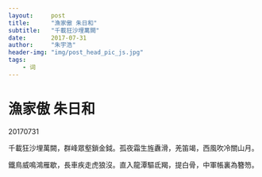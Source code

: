 ```yaml
---
layout:     post
title:      "漁家傲 朱日和"
subtitle:   "千載狂沙埋萬闕"
date:       2017-07-31
author:     "朱宇浩"
header-img: "img/post_head_pic_js.jpg"
tags:
    - 词
---
```



# 漁家傲 朱日和
20170731

千載狂沙埋萬闕，群峰眾壑鎖金鉞。孤夜霜生旌纛滑，羌笛竭，西風吹冷關山月。

鐵鳥威鳴鴻雁歇，長車疾走虎狼沒。直入龍潭驅氐羯，提白骨，中軍帳裏為簪笏。
